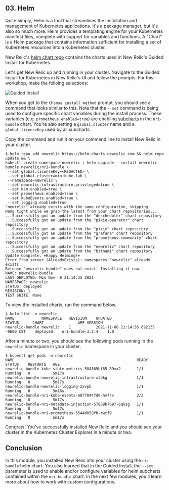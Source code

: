 ## 03. Helm

Quite simply, Helm is a tool that streamlines the installation and management of Kubernetes applications.  It's a package manager, but it's also so much more.  Helm provides a templating engine for your Kubernetes manifest files, complete with support for variables and functions. A "Chart" is a Helm package that contains information sufficient for installing a set of Kubernetes resources into a Kubernetes cluster.

New Relic's [helm chart repo](https://github.com/newrelic/helm-charts) contains the charts used in New Relic's Guided Install for Kubernetes.

Let's get New Relic up and running in your cluster.  Navigate to the Guided Install for Kubernetes in New Relic's UI and follow the prompts.  For this workshop, make the folloing selections:

![Guided Install](https://p191.p3.n0.cdn.getcloudapp.com/items/2NuPPg7z/0c8e6b5e-bd71-4fca-9fc0-5add7cfb5a4f.jpg?v=0981942fbdfb62d1d0aefd320e8cf2d1)

When you get to the `Choose install method` prompt, you should see a command that looks similar to this.  Note that the `--set` command is being used to configure specific chart variables during the install process.  These variables (e.g. `prometheus.enabled=true`) are enabling [subcharts](https://helm.sh/docs/chart_template_guide/subcharts_and_globals/) in the `nri-bundle` chart. You're also setting a `global.cluster` name and a `global.licenseKey` used by all subcharts.

Copy the command and run it on your command line to install New Relic in your cluster.

```
$ helm repo add newrelic https://helm-charts.newrelic.com && helm repo update && \
kubectl create namespace newrelic ; helm upgrade --install newrelic-bundle newrelic/nri-bundle \
 --set global.licenseKey=<REDACTED> \
 --set global.cluster=minikube-lab \
 --namespace=newrelic \
 --set newrelic-infrastructure.privileged=true \
 --set ksm.enabled=true \
 --set prometheus.enabled=true \
 --set kubeEvents.enabled=true \
 --set logging.enabled=true
"newrelic" already exists with the same configuration, skipping
Hang tight while we grab the latest from your chart repositories...
...Successfully got an update from the "descheduler" chart repository
...Successfully got an update from the "pixie-operator" chart repository
...Successfully got an update from the "pixie" chart repository
...Successfully got an update from the "grafana" chart repository
...Successfully got an update from the "prometheus-community" chart repository
...Successfully got an update from the "newrelic" chart repository
...Successfully got an update from the "bitnami" chart repository
Update Complete. ⎈Happy Helming!⎈
Error from server (AlreadyExists): namespaces "newrelic" already exists
Release "newrelic-bundle" does not exist. Installing it now.
NAME: newrelic-bundle
LAST DEPLOYED: Mon Nov  8 21:14:35 2021
NAMESPACE: newrelic
STATUS: deployed
REVISION: 1
TEST SUITE: None
 ```

To view the installed charts, run the command below.
 ```
$ helm list -n newrelic
NAME           	NAMESPACE	REVISION	UPDATED                             	STATUS  	CHART           	APP VERSION
newrelic-bundle	newrelic 	1       	2021-11-08 21:14:35.692135 -0600 CST	deployed	nri-bundle-3.2.4	1.0
```
After a minute or two, you should see the following pods running in the `newrelic` namespace in your cluster.

```
$ kubectl get pods -n newrelic
NAME                                                      READY   STATUS    RESTARTS   AGE
newrelic-bundle-kube-state-metrics-584569bf65-89xx2       1/1     Running   0          5m17s
newrelic-bundle-newrelic-infrastructure-xtdkg             1/1     Running   0          5m17s
newrelic-bundle-newrelic-logging-2xvpb                    1/1     Running   0          5m16s
newrelic-bundle-nri-kube-events-68778447d6-hvfrv          2/2     Running   0          5m17s
newrelic-bundle-nri-metadata-injection-57858b7697-6q6sg   1/1     Running   0          5m17s
newrelic-bundle-nri-prometheus-5544d858fb-rwtf9           1/1     Running   0          5m17s
```

Congrats!  You've successfully installed New Relic and you should see your cluster in the Kubernetes Cluster Explorer in a minute or two.

## Conclusion

In this module, you installed New Relic into your cluster using the `nri-bundle` helm chart.  You also learned that in the Guided Install, the `--set` parameter is used to enable and/or configure variables for helm subcharts contained within the `nri-bundle` chart.  In the next few modules, you'll learn more about how to work with custom configurations.